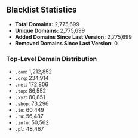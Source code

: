 ## Blacklist Statistics

- **Total Domains:** 2,775,699
- **Unique Domains:** 2,775,699
- **Added Domains Since Last Version:** 2,775,699
- **Removed Domains Since Last Version:** 0

### Top-Level Domain Distribution

-  `.com`: 1,212,852
-  `.org`: 234,914
-  `.net`: 172,806
-  `.top`: 86,552
-  `.xyz`: 80,851
-  `.shop`: 73,296
-  `.io`: 60,449
-  `.ru`: 56,487
-  `.info`: 50,562
-  `.pl`: 48,467
